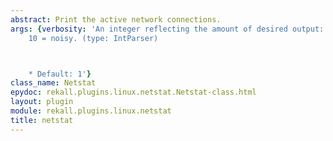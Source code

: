 ```yaml
---
abstract: Print the active network connections.
args: {verbosity: 'An integer reflecting the amount of desired output: 0 = quiet,
    10 = noisy. (type: IntParser)



    * Default: 1'}
class_name: Netstat
epydoc: rekall.plugins.linux.netstat.Netstat-class.html
layout: plugin
module: rekall.plugins.linux.netstat
title: netstat
---
```



